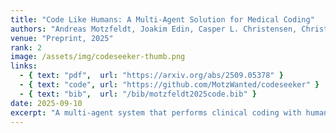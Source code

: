 ```yaml
---
title: "Code Like Humans: A Multi-Agent Solution for Medical Coding"
authors: "Andreas Motzfeldt, Joakim Edin, Casper L. Christensen, Christian Hardmeier, Lars Maaløe, Anna Rogers"
venue: "Preprint, 2025"
rank: 2
image: /assets/img/codeseeker-thumb.png
links:
  - { text: "pdf",  url: "https://arxiv.org/abs/2509.05378" }
  - { text: "code", url: "https://github.com/MotzWanted/codeseeker" }
  - { text: "bib",  url: "/bib/motzfeldt2025code.bib" }
date: 2025-09-10
excerpt: "A multi-agent system that performs clinical coding with human-like reasoning steps; demonstrates competitive accuracy on medical coding benchmarks."
---
```

